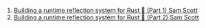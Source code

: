  1. [Building a runtime reflection system for Rust 🦀️ (Part 1) Sam Scott](https://www.osohq.com/post/rust-reflection-pt-1)
 2. [Building a runtime reflection system for Rust 🦀️ (Part 2) Sam Scott](https://www.osohq.com/post/runtime-reflection-pt-2)
